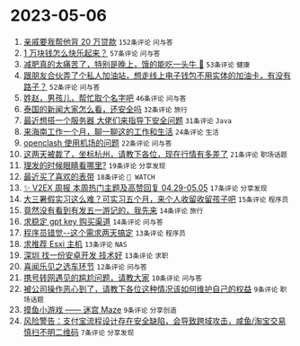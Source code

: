 # 2023-05-06

1. [亲戚要我帮他背 20 万贷款](https://www.v2ex.com/t/937735) `152条评论` `问与答`
1. [1 万块钱怎么快乐起来？](https://www.v2ex.com/t/937776) `57条评论` `问与答`
1. [减肥真的太痛苦了，特别是晚上，饿的能吃一头牛 🐂](https://www.v2ex.com/t/937747) `53条评论` `健康`
1. [跟朋友合伙弄了个私人加油站，想走线上电子钱包不用实体的加油卡，有没有路子？](https://www.v2ex.com/t/937737) `52条评论` `问与答`
1. [姓赵，男孩儿，帮忙取个名字吧](https://www.v2ex.com/t/937789) `46条评论` `问与答`
1. [泰国的新闻大家怎么看，还安全吗](https://www.v2ex.com/t/937756) `32条评论` `旅行`
1. [最近想搭一个服务器 大佬们来指导下安全问题](https://www.v2ex.com/t/937762) `31条评论` `Java`
1. [来海南工作一个月，聊一聊这的工作和生活](https://www.v2ex.com/t/937745) `24条评论` `生活`
1. [openclash 使用机场的问题](https://www.v2ex.com/t/937725) `22条评论` `问与答`
1. [这两天被裁了，坐标杭州，请教下各位，现在行情有多差了](https://www.v2ex.com/t/937720) `21条评论` `职场话题`
1. [理发的时候眼睛看哪里?](https://www.v2ex.com/t/937792) `19条评论` `分享发现`
1. [最近买了喜欢的表带](https://www.v2ex.com/t/937743) `18条评论` ` WATCH`
1. [✨ V2EX 周报 本周热门主题及高赞回复 04.29-05.05](https://www.v2ex.com/t/937733) `17条评论` `分享发现`
1. [大三暑假实习这么难？可实习五个月，来个人收留收留孩子吧](https://www.v2ex.com/t/937777) `15条评论` `程序员`
1. [竟然没有看到有发五一游记的，我先来](https://www.v2ex.com/t/937765) `14条评论` `旅行`
1. [求稳定 gpt key 购买渠道](https://www.v2ex.com/t/937732) `14条评论` `问与答`
1. [程序员错觉--这个需求两天搞定](https://www.v2ex.com/t/937781) `13条评论` `程序员`
1. [求推荐 Esxi 主机](https://www.v2ex.com/t/937744) `13条评论` `NAS`
1. [深圳 找一份安卓开发 技术好](https://www.v2ex.com/t/937721) `13条评论` `求职`
1. [喜闻乐见之选车环节](https://www.v2ex.com/t/937778) `12条评论` `问与答`
1. [携号转网遇见的尴尬问题，请教大家](https://www.v2ex.com/t/937782) `10条评论` `问与答`
1. [被公司操作恶心到了，请教下各位这种情况该如何维护自己的权益](https://www.v2ex.com/t/937784) `9条评论` `职场话题`
1. [摸鱼小游戏 —— 迷宫 Maze](https://www.v2ex.com/t/937727) `9条评论` `分享创造`
1. [风险警告：支付宝流程设计存在安全缺陷，会导致跨域攻击，咸鱼/淘宝交易慎扫不明二维码](https://www.v2ex.com/t/937724) `7条评论` `分享发现`
